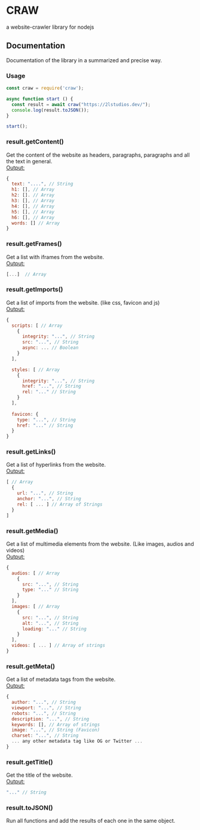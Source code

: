 # CRAW
a website-crawler library for nodejs

## Documentation
Documentation of the library in a summarized and precise way.  

### Usage
```javascript
const craw = require('craw');

async function start () {
  const result = await craw("https://2lstudios.dev/");
  console.log(result.toJSON());
}

start();
```

### result.getContent()
Get the content of the website as headers, paragraphs, paragraphs and all the text in general.  
<ins>Output:</ins>
```javascript
{
  text: "....", // String
  h1: [], // Array
  h2: []. // Array
  h3: [], // Array
  h4: [], // Array
  h5: [], // Array
  h6: [], // Array
  words: [] // Array
}
```

### result.getFrames()
Get a list with iframes from the website.  
<ins>Output:</ins>
  ```javascript
  [...]  // Array
```

### result.getImports()
Get a list of imports from the website. (like css, favicon and js)  
<ins>Output:</ins>
```javascript
{
  scripts: [ // Array
    {
      integrity: "...", // String
      src: "...", // String
      async: ... // Boolean
    }
  ],

  styles: [ // Array
    {
      integrity: "...", // String
      href: "...", // String
      rel: "..." // String
    }
  ],
  
  favicon: {
    type: "...", // String
    href: "..." // String 
  }
}
```

### result.getLinks()
Get a list of hyperlinks from the website.  
<ins>Output:</ins>
```javascript
[ // Array
  {
    url: "...", // String
    anchor: "...", // String
    rel: [ ... ] // Array of Strings
  }
]
```

### result.getMedia()
Get a list of multimedia elements from the website. (Like images, audios and videos)  
<ins>Output:</ins>
```javascript
{
  audios: [ // Array
    {
      src: "...", // String
      type: "..." // String
    }
  ],
  images: [ // Array
    {
      src: "...", // String
      alt: "...", // String
      loading: "..." // String
    }
  ],
  videos: [ ... ] // Array of strings
}
```

### result.getMeta()
Get a list of metadata tags from the website.  
<ins>Output:</ins>
```javascript
{
  author: "...", // String
  viewport: "...", // String
  robots: "...", // String
  description: "...", // String
  keywords: [], // Array of strings
  image: "...", // String (Favicon)
  charset: "...", // String
  ... any other metadata tag like OG or Twitter ...
}
```

### result.getTitle()
Get the title of the website.  
<ins>Output:</ins>
```javascript
"..." // String	
```

### result.toJSON()
Run all functions and add the results of each one in the same object.
